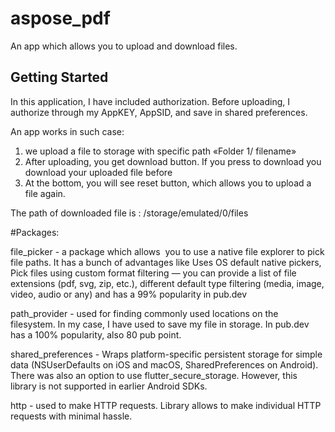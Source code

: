 # aspose_pdf

An app which allows you to upload and download files.

## Getting Started

In this application, I have included authorization. Before uploading, I authorize through my AppKEY, AppSID, and save in shared preferences.

An app works in such case:
1. we upload a file to  storage with specific path «Folder 1/ filename»
2. After uploading, you get download button. If you press to download you download your uploaded file before
3. At the bottom, you will see reset button, which allows you to upload a file again.

The path of downloaded file is : /storage/emulated/0/files


#Packages:

file_picker - a package which allows  you to use a native file explorer to pick  file paths. It has a bunch of advantages like Uses OS default native pickers, Pick files using custom format filtering — you can provide a list of file extensions (pdf, svg, zip, etc.), different default type filtering (media, image, video, audio or any) and has a 99% popularity in pub.dev

path_provider - used for finding commonly used locations on the filesystem. In my case, I have used to save my file in storage. In pub.dev has a 100% popularity, also 80 pub point.

shared_preferences - Wraps platform-specific persistent storage for simple data (NSUserDefaults on iOS and macOS, SharedPreferences on Android). There was also an option to use flutter_secure_storage. However, this library is not supported in earlier Android SDKs.

http - used to make HTTP requests. Library allows to make individual HTTP requests with minimal hassle.
